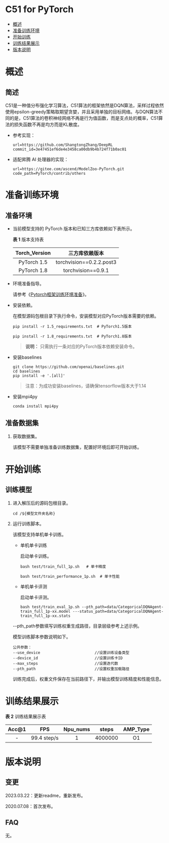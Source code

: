 # C51 for PyTorch

-   [概述](概述.md)
-   [准备训练环境](准备训练环境.md)
-   [开始训练](开始训练.md)
-   [训练结果展示](训练结果展示.md)
-   [版本说明](版本说明.md)



# 概述

## 简述

C51是一种值分布强化学习算法，C51算法的框架依然是DQN算法，采样过程依然使用epsilon-greedy策略取期望贪婪，并且采用单独的目标网络。与DQN算法不同的是，C51算法的卷积神经网络不再是行为值函数，而是支点处的概率，C51算法的损失函数不再是均方而是KL散度。

- 参考实现：

  ```
  url=https://github.com/ShangtongZhang/DeepRL
  commit_id=3e47451ef6de4e3458ca00db9b4b724f71b0ac01
  ```

- 适配昇腾 AI 处理器的实现：

  ```
  url=https://gitee.com/ascend/ModelZoo-PyTorch.git
  code_path=PyTorch/contrib/others
  ```

# 准备训练环境

## 准备环境

- 当前模型支持的 PyTorch 版本和已知三方库依赖如下表所示。

  **表 1**  版本支持表

  | Torch_Version |      三方库依赖版本      |
  | :-----------: | :----------------------: |
  |  PyTorch 1.5  | torchvision==0.2.2.post3 |
  |  PyTorch 1.8  |    torchvision==0.9.1    |
  
- 环境准备指导。

  请参考《[Pytorch框架训练环境准备](https://www.hiascend.com/document/detail/zh/ModelZoo/pytorchframework/ptes)》。
  
- 安装依赖。

  在模型源码包根目录下执行命令，安装模型对应PyTorch版本需要的依赖。
  ```
  pip install -r 1.5_requirements.txt  # PyTorch1.5版本
  
  pip install -r 1.8_requirements.txt  # PyTorch1.8版本
  ```
  > **说明：** 
  > 只需执行一条对应的PyTorch版本依赖安装命令。

- 安装baselines

  ```
  git clone https://github.com/openai/baselines.git
  cd baselines
  pip install -e '.[all]'
  ```
  
  >注意：为成功安装baselines，请确保tensorflow版本大于1.14
  
- 安装mpi4py

  ```
  conda install mpi4py
  ```


## 准备数据集

1. 获取数据集。

   该模型不需要单独准备训练数据集，配置好环境后即可开始训练。
   
   

# 开始训练

## 训练模型

1. 进入解压后的源码包根目录。

   ```
   cd /${模型文件夹名称} 
   ```

2. 运行训练脚本。

   该模型支持单机单卡训练。

   - 单机单卡训练

     启动单卡训练。

     ```
     bash test/train_full_1p.sh   # 单卡精度
     
     bash test/train_performance_1p.sh  # 单卡性能
     ```

   - 单机单卡评测

     启动单卡评测。

     ```
     bash test/train_eval_1p.sh --pth_path=data/CategoricalDQNAgent-train_full_1p-xx.model ---status_path=data/CategoricalDQNAgent-train_full_1p-xx.stats
     ```
   
   --pth_path参数填写训练权重生成路径，目录层级参考上述示例。
   
   模型训练脚本参数说明如下。
   
   ```
   公共参数：
   --use_device                        //设置训练设备类型
   --device_id                         //设置训练卡ID
   --max_steps                         //设置迭代数
   --pth_path                          //设置权重加载路径
   ```
   
   训练完成后，权重文件保存在当前路径下，并输出模型训练精度和性能信息。

# 训练结果展示

**表 2**  训练结果展示表

| Acc@1    | FPS       | Npu_nums | steps   | AMP_Type |
| :------: | :------:  | :------: | :------: | :------: |
| -       | 99.4 step/s    | 1   | 4000000    | O1    |

# 版本说明

## 变更

2023.03.22：更新readme，重新发布。

2020.07.08：首次发布。

## FAQ

无。